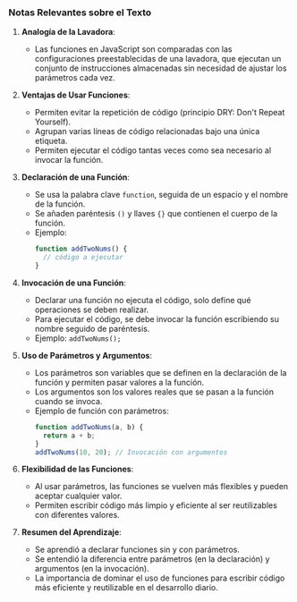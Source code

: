 ### Notas Relevantes sobre el Texto

1. **Analogía de la Lavadora**:
   - Las funciones en JavaScript son comparadas con las configuraciones preestablecidas de una lavadora, que ejecutan un conjunto de instrucciones almacenadas sin necesidad de ajustar los parámetros cada vez.

2. **Ventajas de Usar Funciones**:
   - Permiten evitar la repetición de código (principio DRY: Don't Repeat Yourself).
   - Agrupan varias líneas de código relacionadas bajo una única etiqueta.
   - Permiten ejecutar el código tantas veces como sea necesario al invocar la función.

3. **Declaración de una Función**:
   - Se usa la palabra clave `function`, seguida de un espacio y el nombre de la función.
   - Se añaden paréntesis `()` y llaves `{}` que contienen el cuerpo de la función.
   - Ejemplo: 
     ```javascript
     function addTwoNums() {
       // código a ejecutar
     }
     ```

4. **Invocación de una Función**:
   - Declarar una función no ejecuta el código, solo define qué operaciones se deben realizar.
   - Para ejecutar el código, se debe invocar la función escribiendo su nombre seguido de paréntesis.
   - Ejemplo: `addTwoNums();`

5. **Uso de Parámetros y Argumentos**:
   - Los parámetros son variables que se definen en la declaración de la función y permiten pasar valores a la función.
   - Los argumentos son los valores reales que se pasan a la función cuando se invoca.
   - Ejemplo de función con parámetros:
     ```javascript
     function addTwoNums(a, b) {
       return a + b;
     }
     addTwoNums(10, 20); // Invocación con argumentos
     ```

6. **Flexibilidad de las Funciones**:
   - Al usar parámetros, las funciones se vuelven más flexibles y pueden aceptar cualquier valor.
   - Permiten escribir código más limpio y eficiente al ser reutilizables con diferentes valores.

7. **Resumen del Aprendizaje**:
   - Se aprendió a declarar funciones sin y con parámetros.
   - Se entendió la diferencia entre parámetros (en la declaración) y argumentos (en la invocación).
   - La importancia de dominar el uso de funciones para escribir código más eficiente y reutilizable en el desarrollo diario.